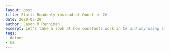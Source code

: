 ```yaml
---
layout: post
title: Static Readonly instead of Const in C#
date: 2020-03-20
author: Jason M Penniman
excerpt: Let's take a look at how constants work in C# and why using static readonly might be better some cases.
tags:
- dotnet
- C#
---
```

